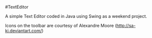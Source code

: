 #TextEditor

A simple Text Editor coded in Java using Swing as a weekend project.

Icons on the toolbar are courtesy of Alexandre Moore (http://sa-ki.deviantart.com/)
